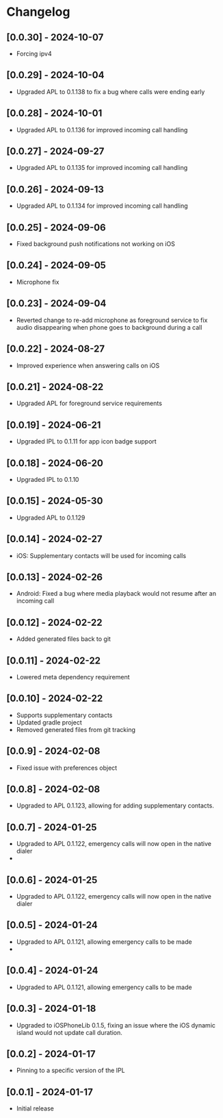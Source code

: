 # Changelog
## [0.0.30] - 2024-10-07

- Forcing ipv4

## [0.0.29] - 2024-10-04

- Upgraded APL to 0.1.138 to fix a bug where calls were ending early

## [0.0.28] - 2024-10-01

- Upgraded APL to 0.1.136 for improved incoming call handling

## [0.0.27] - 2024-09-27

- Upgraded APL to 0.1.135 for improved incoming call handling

## [0.0.26] - 2024-09-13

- Upgraded APL to 0.1.134 for improved incoming call handling
## [0.0.25] - 2024-09-06

- Fixed background push notifications not working on iOS

## [0.0.24] - 2024-09-05

- Microphone fix

## [0.0.23] - 2024-09-04

- Reverted change to re-add microphone as foreground service to fix audio disappearing when phone goes to background during a call

## [0.0.22] - 2024-08-27

- Improved experience when answering calls on iOS

## [0.0.21] - 2024-08-22

- Upgraded APL for foreground service requirements

## [0.0.19] - 2024-06-21

- Upgraded IPL to 0.1.11 for app icon badge support

## [0.0.18] - 2024-06-20

- Upgraded IPL to 0.1.10

## [0.0.15] - 2024-05-30

- Upgraded APL to 0.1.129

## [0.0.14] - 2024-02-27

- iOS: Supplementary contacts will be used for incoming calls

## [0.0.13] - 2024-02-26

- Android: Fixed a bug where media playback would not resume after an incoming call

## [0.0.12] - 2024-02-22

- Added generated files back to git

## [0.0.11] - 2024-02-22

- Lowered meta dependency requirement

## [0.0.10] - 2024-02-22

- Supports supplementary contacts
- Updated gradle project
- Removed generated files from git tracking

## [0.0.9] - 2024-02-08

- Fixed issue with preferences object

## [0.0.8] - 2024-02-08

- Upgraded to APL 0.1.123, allowing for adding supplementary contacts.

## [0.0.7] - 2024-01-25

- Upgraded to APL 0.1.122, emergency calls will now open in the native dialer
- 
## [0.0.6] - 2024-01-25

- Upgraded to APL 0.1.122, emergency calls will now open in the native dialer

## [0.0.5] - 2024-01-24

- Upgraded to APL 0.1.121, allowing emergency calls to be made
- 
## [0.0.4] - 2024-01-24

- Upgraded to APL 0.1.121, allowing emergency calls to be made

## [0.0.3] - 2024-01-18

- Upgraded to iOSPhoneLib 0.1.5, fixing an issue where the iOS dynamic island would not update call duration.

## [0.0.2] - 2024-01-17

- Pinning to a specific version of the IPL

## [0.0.1] - 2024-01-17

- Initial release
